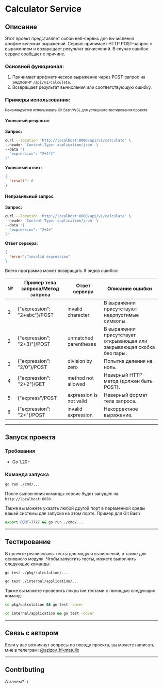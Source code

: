 # Calculator Service

## Описание
Этот проект представляет собой веб-сервис для вычисления арифметических выражений. Сервис принимает HTTP POST-запрос с выражением и возвращает результат вычислений. В случае ошибок сервис сообщает о причине.

### Основной функционал:
1. Принимает арифметическое выражение через POST-запрос на эндпоинт `/api/v1/calculate`.
2. Возвращает результат вычисления или соответствующую ошибку.

### Примеры использования:

<sub> Рекомендуется использовать Git Bash/WSL для успешного тестирования проекта</sub>

#### Успешный результат
**Запрос:**
```bash
curl --location 'http://localhost:8080/api/v1/calculate' \
--header 'Content-Type: application/json' \
--data '{
  "expression": "2+2*2"
}'
```
**Успешный ответ:**
```json
{
  "result": 6
}
```

#### Неправильный запрос
**Запрос:**
```bash
curl --location 'http://localhost:8080/api/v1/calculate' \
--header 'Content-Type: application/json' \
--data '{
  "expression": "2+2+"
}'
```
**Ответ сервера:**
```json
{
  "error":"invalid expression"
}
```

Всего программа может возвращать 6 видов ошибок:

<table>
	<thead>
		<tr>
			<th>№</th>
			<th>Пример тела запроса/Метод запроса</th>
			<th>Ответ сервера</th>
			<th>Описание ошибки</th>
		</tr>
	</thead>
	<tbody>
		<tr>
			<td>1</td>
			<td>{"expression": "2+abc"}/POST</td>
			<td>invalid character</td>
			<td>В выражении присутствуют недопустимые символы.</td>
		</tr>
		<tr>
			<td>2</td>
			<td>{"expression": "2+3)"}/POST</td>
			<td>unmatched parentheses</td>
			<td>В выражении присутствует открывающая или закрывающая скобка без пары.</td>
		</tr>
		<tr>
			<td>3</td>
			<td>{"expression": "2/0"}/POST</td>
			<td>division by zero</td>
			<td>Попытка деления на ноль.</td>
		</tr>
		<tr>
			<td>4</td>
			<td>{"expression": "2+2"}/GET</td>
			<td>method not allowed</td>
			<td>Неверный HTTP-метод (должен быть POST).</td>
		</tr>
		<tr>
			<td>5</td>
			<td>{"express"/POST</td>
			<td>expression is not valid</td>
			<td>Неверный формат тела запроса.</td>
		</tr>
		<tr>
			<td>6</td>
			<td>{"expression": "2+"}/POST</td>
			<td>invalid expression</td>
			<td>Некорректное выражение.</td>
		</tr>
	</tbody>
</table>

---

## Запуск проекта
### Требования
- Go 1.20+

### Команда запуска
```bash
go run ./cmd/...
```

После выполнения команды сервис будет запущен на `http://localhost:8080`.

Также вы можете указать любой другой порт в переменной среды вашей системы для запуска на этом порте. Пример для Git Bash

```bash
export PORT=7777 && go run ./cmd/...
```

---

## Тестирование

В проекте реализованы тесты для модуля вычислений, а также для основного модуля. Чтобы запустить тесты, можете выполнить следующие команды:

```bash
go test ./pkg/calculation/...
```

```bash
go test ./internal/application/...
```

Также вы можете проверить покрытие тестами с помощью следующих команд:

```bash
cd pkg/calculation && go test -cover
```

```bash
cd internal/application && go test -cover
```

---

## Связь с автором

Если у вас возникнут вопросы по поводу проекта, вы можете написать мне в телеграм: [@azizov_hikmatullo](https://azizov_hikmatullo.t.me)

---

## Contributing

А зачем? :)
